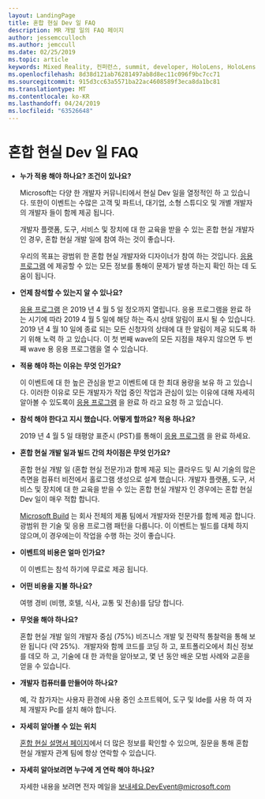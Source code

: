 ```yaml
---
layout: LandingPage
title: 혼합 현실 Dev 일 FAQ
description: MR 개발 일의 FAQ 페이지
author: jessemcculloch
ms.author: jemccull
ms.date: 02/25/2019
ms.topic: article
keywords: Mixed Reality, 컨퍼런스, summit, developer, HoloLens, HoloLens 2, Kinect
ms.openlocfilehash: 8d38d121ab76281497ab8d8ec11c096f9bc7cc71
ms.sourcegitcommit: 915d3cc63a5571ba22ac4608589f3eca8da1bc81
ms.translationtype: MT
ms.contentlocale: ko-KR
ms.lasthandoff: 04/24/2019
ms.locfileid: "63526648"
---
```

# <a name="mixed-reality-dev-days-faq"></a>혼합 현실 Dev 일 FAQ

* **누가 적용 해야 하나요? 조건이 있나요?**
    
    Microsoft는 다양 한 개발자 커뮤니티에서 현실 Dev 일을 열정적인 하 고 있습니다. 또한이 이벤트는 수많은 고객 및 파트너, 대기업, 소형 스튜디오 및 개별 개발자의 개발자 들이 함께 제공 됩니다.

    개발자 플랫폼, 도구, 서비스 및 장치에 대 한 교육을 받을 수 있는 혼합 현실 개발자 인 경우, 혼합 현실 개발 일에 참여 하는 것이 좋습니다.

    우리의 목표는 광범위 한 혼합 현실 개발자와 디자이너가 참여 하는 것입니다. [응용 프로그램](https://aka.ms/MRDevDayApplication) 에 제공할 수 있는 모든 정보를 통해이 문제가 발생 하는지 확인 하는 데 도움이 됩니다.

* **언제 참석할 수 있는지 알 수 있나요?**

    [응용 프로그램](https://aka.ms/MRDevDayApplication) 은 2019 년 4 월 5 일 정오까지 열립니다. 응용 프로그램을 완료 하는 시기에 따라 2019 4 월 5 일에 해당 하는 즉시 상태 알림이 표시 될 수 있습니다. 2019 년 4 월 10 일에 종료 되는 모든 신청자의 상태에 대 한 알림이 제공 되도록 하기 위해 노력 하 고 있습니다. 이 첫 번째 wave의 모든 지점을 채우지 않으면 두 번째 wave 용 응용 프로그램을 열 수 있습니다.

* **적용 해야 하는 이유는 무엇 인가요?**

    이 이벤트에 대 한 높은 관심을 받고 이벤트에 대 한 최대 용량을 보유 하 고 있습니다. 이러한 이유로 모든 개발자가 작업 중인 작업과 관심이 있는 이유에 대해 자세히 알아볼 수 있도록이 [응용 프로그램](https://aka.ms/MRDevDayApplication) 을 완료 하 라고 요청 하 고 있습니다.

* **참석 해야 한다고 지시 했습니다.  어떻게 할까요? 적용 하나요?**

    2019 년 4 월 5 일 태평양 표준시 (PST)를 통해이 [응용 프로그램](https://aka.ms/MRDevDayApplication) 을 완료 하세요.

* **혼합 현실 개발 일과 빌드 간의 차이점은 무엇 인가요?**

    혼합 현실 개발 일 (혼합 현실 전문가)과 함께 제공 되는 클라우드 및 AI 기술의 많은 측면을 컴퓨터 비전에서 홀로그램 생성으로 설계 했습니다. 개발자 플랫폼, 도구, 서비스 및 장치에 대 한 교육을 받을 수 있는 혼합 현실 개발자 인 경우에는 혼합 현실 Dev 일이 매우 적합 합니다. 

    [Microsoft Build](https://www.microsoft.com/en-us/build) 는 회사 전체의 제품 팀에서 개발자와 전문가를 함께 제공 합니다. 광범위 한 기술 및 응용 프로그램 패턴을 다룹니다. 이 이벤트는 빌드를 대체 하지 않으며,이 경우에는이 작업을 수행 하는 것이 좋습니다. 

* **이벤트의 비용은 얼마 인가요?**

    이 이벤트는 참석 하기에 무료로 제공 됩니다.

* **어떤 비용을 지불 하나요?**

    여행 경비 (비행, 호텔, 식사, 교통 및 전송)를 담당 합니다.

* **무엇을 해야 하나요?**

    혼합 현실 개발 일의 개발자 중심 (75%) 비즈니스 개발 및 전략적 통찰력을 통해 보완 됩니다 (약 25%).  개발자와 함께 코드를 코딩 하 고, 포트폴리오에서 최신 정보를 데모 하 고, 기술에 대 한 과학을 알아보고, 몇 년 동안 배운 모범 사례와 교훈을 얻을 수 있습니다.

* **개발자 컴퓨터를 만들어야 하나요?**

    예, 각 참가자는 사용자 환경에 사용 중인 소프트웨어, 도구 및 Ide를 사용 하 여 자체 개발자 Pc를 설치 해야 합니다.

* **자세히 알아볼 수 있는 위치**

    [혼합 현실 설명서 페이지](mr-dev-days.md)에서 더 많은 정보를 확인할 수 있으며, 질문을 통해 혼합 현실 개발자 관계 팀에 항상 연락할 수 있습니다.

* **자세히 알아보려면 누구에 게 연락 해야 하나요?**

    자세한 내용을 보려면 전자 메일을 보내세요.DevEvent@microsoft.com

